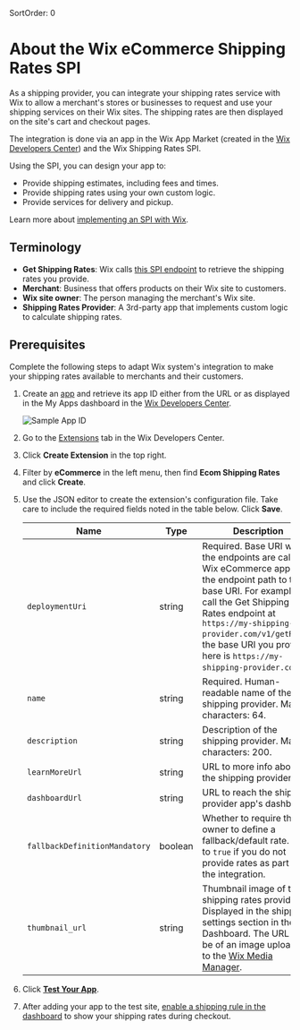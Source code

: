 SortOrder: 0
# About the Wix eCommerce Shipping Rates SPI

As a shipping provider, you can integrate your shipping rates service with Wix to allow a merchant's stores or businesses to request and use your shipping services on their Wix sites.
The shipping rates are then displayed on the site's cart and checkout pages.

The integration is done via an app in the Wix App Market (created in the [Wix Developers Center](https://dev.wix.com/)) and the Wix Shipping Rates SPI.

Using the SPI, you can design your app to:
+ Provide shipping estimates, including fees and times.
+ Provide shipping rates using your own custom logic.
+ Provide services for delivery and pickup.

Learn more about [implementing an SPI with Wix](https://dev.wix.com/api/rest/getting-started/service-provider-interface).

## Terminology


+ __Get Shipping Rates__: Wix calls [this SPI endpoint](https://dev.wix.com/api/rest/wix-ecommerce/shipping-rates-integration-spi/get-shipping-rates) to retrieve the shipping rates you provide.
+ __Merchant__: Business that offers products on their Wix site to customers.
+ __Wix site owner__: The person managing the merchant's Wix site.
+ __Shipping Rates Provider__: A 3rd-party app that implements custom logic to calculate shipping rates. 

## Prerequisites

Complete the following steps to adapt Wix system's integration to make your shipping rates available to merchants and their customers.

1. Create an [app](https://dev.wix.com/dc3/my-apps/) and retrieve its app ID either from the URL or as displayed in the My Apps dashboard in the [Wix Developers Center](https://dev.wix.com/).

    ![Sample App ID](https://s3.amazonaws.com/wixplorer-readme-images/shipping-rates-integration-spi%2Fappid.png "Sample App ID")

1. Go to the [Extensions](https://dev.wix.com/docs/build-apps/developer-tools/extensions/about-extensions) tab in the Wix Developers Center.
1. Click **Create Extension** in the top right.
1. Filter by **eCommerce** in the left menu, then find **Ecom Shipping Rates** and click **Create**.
1. Use the JSON editor to create the extension's configuration file. Take care to include the required fields noted in the table below. Click **Save**.

    | Name                 | Type                     | Description       |
    | ---------------------|--------------------------|-------------------|
    | `deploymentUri`      | string                   | Required. Base URI where the endpoints are called. Wix eCommerce appends the endpoint path to the base URI. For example, to call the Get Shipping Rates endpoint at `https://my-shipping-provider.com/v1/getRates`, the base URI you provide here is `https://my-shipping-provider.com/`.|
    | `name`               | string                   | Required. Human-readable name of the shipping provider. Max characters: 64.|
    | `description`        | string                   | Description of the shipping provider. Max characters: 200.|
    | `learnMoreUrl`       | string                   | URL to more info about the shipping provider.|
    | `dashboardUrl`       | string                   | URL to reach the shipping provider app's dashboard.|
    | `fallbackDefinitionMandatory`      | boolean    | Whether to require the site owner to define a fallback/default rate. Set to `true` if you do not provide rates as part of the integration.|
    | `thumbnail_url`      | string                   | Thumbnail image of the shipping rates provider. Displayed in the shipping settings section in the Dashboard. The URL must be of an image uploaded to the [Wix Media Manager](https://support.wix.com/en/article/wix-media-uploading-media-to-the-media-manager).|

1. Click [**Test Your App**](https://devforum.wix.com/kb/en/article/how-to-test-your-app-on-a-free-premium-development-site).
1. After adding your app to the test site, [enable a shipping rule in the dashboard](https://support.wix.com/en/article/wix-stores-offering-real-time-shipping-rates-via-third-party-apps) to show your shipping rates during checkout.
